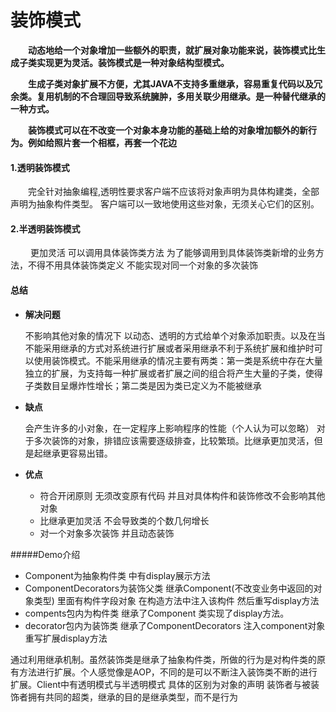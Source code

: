 # 装饰模式
**&emsp;&emsp;动态地给一个对象增加一些额外的职责，就扩展对象功能来说，装饰模式比生成子类实现更为灵活。装饰模式是一种对象结构型模式。**

**&emsp;&emsp;生成子类对象扩展不方便，尤其JAVA不支持多重继承，容易重复代码以及冗余类。复用机制的不合理回导致系统臃肿，多用关联少用继承。是一种替代继承的一种方式。**

**&emsp;&emsp;装饰模式可以在不改变一个对象本身功能的基础上给的对象增加额外的新行为。例如给照片套一个相框，再套一个花边**

 #### 1.透明装饰模式
&emsp;&emsp;完全针对抽象编程,透明性要求客户端不应该将对象声明为具体构建类，全部声明为抽象构件类型。 客户端可以一致地使用这些对象，无须关心它们的区别。

 #### 2.半透明装饰模式
&emsp;&emsp; 更加灵活 可以调用具体装饰类方法 为了能够调用到具体装饰类新增的业务方法，不得不用具体装饰类定义  不能实现对同一个对象的多次装饰

#### 总结

* **解决问题**
    
     不影响其他对象的情况下 以动态、透明的方式给单个对象添加职责。以及在当不能采用继承的方式对系统进行扩展或者采用继承不利于系统扩展和维护时可以使用装饰模式。不能采用继承的情况主要有两类：第一类是系统中存在大量独立的扩展，为支持每一种扩展或者扩展之间的组合将产生大量的子类，使得子类数目呈爆炸性增长；第二类是因为类已定义为不能被继承 
     
  
* **缺点**
  
     会产生许多的小对象，在一定程序上影响程序的性能（个人认为可以忽略）
     对于多次装饰的对象，排错应该需要逐级排查，比较繁琐。比继承更加灵活，但是起继承更容易出错。
     
* **优点**
    - 符合开闭原则 无须改变原有代码 并且对具体构件和装饰修改不会影响其他对象
    - 比继承更加灵活 不会导致类的个数几何增长
    - 对一个对象多次装饰 并且动态装饰
   
  
#####Demo介绍
- Component为抽象构件类  中有display展示方法
- ComponentDecorators为装饰父类  继承Component(不改变业务中返回的对象类型)  里面有构件字段对象 在构造方法中注入该构件 然后重写display方法  
- compents包内为构件类 继承了Component  类实现了display方法。
- decorator包内为装饰类 继承了ComponentDecorators 注入component对象 重写扩展display方法

通过利用继承机制。虽然装饰类是继承了抽象构件类，所做的行为是对构件类的原有方法进行扩展。个人感觉像是AOP，不同的是可以不断注入装饰类不断的进行扩展。Client中有透明模式与半透明模式 具体的区别为对象的声明
装饰者与被装饰者拥有共同的超类，继承的目的是继承类型，而不是行为

  